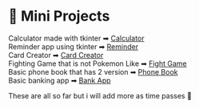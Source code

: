 # 📂 Mini Projects
Calculator made with tkinter ➡ [Calculator](https://github.com/enesscakmak/calculator-tkinter)  
Reminder app using tkinter ➡ [Reminder](https://github.com/enesscakmak/reminder-tkinter)  
Card Creator ➡ [Card Creator](https://github.com/enesscakmak/card-creator)  
Fighting Game that is not Pokemon Like ➡ [Fight Game](https://github.com/enesscakmak/fight-game)  
Basic phone book that has 2 version ➡ [Phone Book](https://github.com/enesscakmak/phone-book)  
Basic banking app ➡ [Bank App](https://github.com/enesscakmak/banking-system)  
  
These are all so far but i will add more as time passes 🥳  
